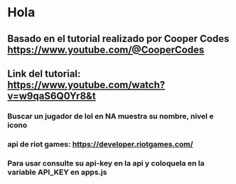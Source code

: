 # Hola

## Basado en el tutorial realizado por Cooper Codes https://www.youtube.com/@CooperCodes
## Link del tutorial: https://www.youtube.com/watch?v=w9qaS6Q0Yr8&t

### Buscar un jugador de lol en NA muestra su nombre, nivel e icono

### api de riot games: https://developer.riotgames.com/

### Para usar consulte su api-key en la api y coloquela en la variable API_KEY en apps.js